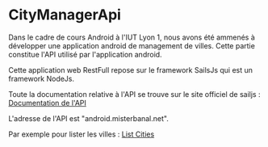# CityManagerApi

Dans le cadre de cours Android à l'IUT Lyon 1, nous avons été ammenés à développer une application android de management de villes.
Cette partie constitue l'API utilisé par l'application android.

Cette application web RestFull repose sur le framework SailsJs qui est un framework NodeJs.

Toute la documentation relative à l'API se trouve sur le site officiel de sailjs :
[Documentation de l'API](http://sailsjs.com/documentation/reference/blueprint-api)

L'adresse de l'API est "android.misterbanal.net".

Par exemple pour lister les villes : [List Cities](http://android.misterbanal.net/city)
